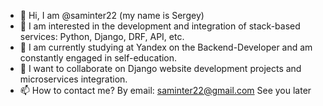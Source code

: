 - 👋 Hi, I am @saminter22 (my name is Sergey)
- 👀 I am interested in the development and integration of stack-based services: Python, Django, DRF, API, etc.
- 🌱 I am currently studying at Yandex on the Backend-Developer and am constantly engaged in self-education.
- 💞️ I want to collaborate on Django website development projects and microservices integration.
- 📫 How to contact me? By email: saminter22@gmail.com See you later

<!---
saminter22/saminter22 is a ✨ special ✨ repository because its `README.md` (this file) appears on your GitHub profile.
You can click the Preview link to take a look at your changes.
--->
